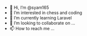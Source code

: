 - 👋 Hi, I’m @syam165
- 👀 I’m interested in chess and coding
- 🌱 I’m currently learning Laravel
- 💞️ I’m looking to collaborate on ...
- 📫 How to reach me ...

<!---
syam165/syam165 is a ✨ special ✨ repository because its `README.md` (this file) appears on your GitHub profile.
You can click the Preview link to take a look at your changes.
--->

